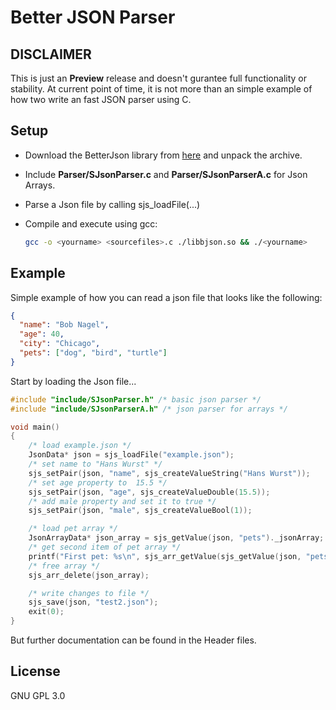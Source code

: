 <h1>Better JSON Parser</h1>
<h2>DISCLAIMER</h2>
<p>This is just an <strong>Preview</strong> release and doesn't gurantee full functionality or stability. At current point of time, it is not more than an simple example of how two write an fast JSON parser using C.</p>
<h2>Setup</h2>
<ul>
<li>
<p>Download the BetterJson library from  <a href="https://github.com/nosehad/BetterJson/releases/download/v0.1.2-alpha/libbjson.tar.xz">here</a> and unpack the archive. </p>
</li>
<li>
<p>Include <strong>Parser/SJsonParser.c</strong> and <strong>Parser/SJsonParserA.c</strong> for Json Arrays.</p>
</li>
<li>
<p>Parse a Json file by calling sjs_loadFile(...)</p>
</li>
<li>
<p>Compile and execute using gcc: </p>

```bash
gcc -o <yourname> <sourcefiles>.c ./libbjson.so && ./<yourname>
``` 

</li>
</ul>

<h2>Example</h2>
<p>Simple example of how you can read a json file that looks like the following:</p>

```json
{
  "name": "Bob Nagel",
  "age": 40,
  "city": "Chicago",
  "pets": ["dog", "bird", "turtle"]
}
```

<p>Start by loading the Json file...</p>

```cpp
#include "include/SJsonParser.h" /* basic json parser */
#include "include/SJsonParserA.h" /* json parser for arrays */

void main()
{
    /* load example.json */
    JsonData* json = sjs_loadFile("example.json");
    /* set name to "Hans Wurst" */
    sjs_setPair(json, "name", sjs_createValueString("Hans Wurst"));
    /* set age property to  15.5 */
    sjs_setPair(json, "age", sjs_createValueDouble(15.5));
    /* add male property and set it to true */
    sjs_setPair(json, "male", sjs_createValueBool(1));

    /* load pet array */
    JsonArrayData* json_array = sjs_getValue(json, "pets")._jsonArray;
    /* get second item of pet array */
    printf("First pet: %s\n", sjs_arr_getValue(sjs_getValue(json, "pets")._jsonArray, 1)._string);
    /* free array */
    sjs_arr_delete(json_array);

    /* write changes to file */
    sjs_save(json, "test2.json");
    exit(0);
}
```
<p>But further documentation can be found in the Header files.</p>

<h2>License</h2>
<p>GNU GPL 3.0</p>
